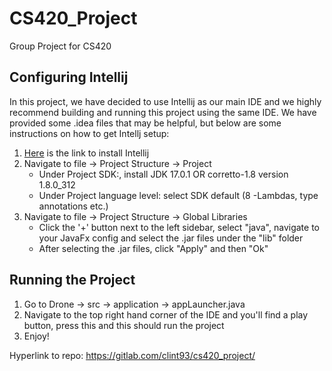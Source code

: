 # CS420_Project

Group Project for CS420

## Configuring Intellij

In this project, we have decided to use Intellij as our main IDE and we highly recommend building and running this project using the same IDE. We have provided some .idea files that may be helpful, but below are some instructions on how to get Intellj setup:

1. [Here](https://www.jetbrains.com/idea/download/#section=mac) is the link to install Intellij
2. Navigate to file -> Project Structure -> Project
    - Under Project SDK:, install JDK 17.0.1 OR corretto-1.8 version 1.8.0_312
    - Under Project language level: select SDK default (8 -Lambdas, type annotations etc.)
3. Navigate to file -> Project Structure -> Global Libraries
    - Click the '+' button next to the left sidebar, select "java", navigate to your JavaFx config and select the .jar files under the "lib" folder
    - After selecting the .jar files, click "Apply" and then "Ok"

## Running the Project
1. Go to Drone -> src -> application -> appLauncher.java
2. Navigate to the top right hand corner of the IDE and you'll find a play button, press this and this should run the project
3. Enjoy!

Hyperlink to repo: https://gitlab.com/clint93/cs420_project/




